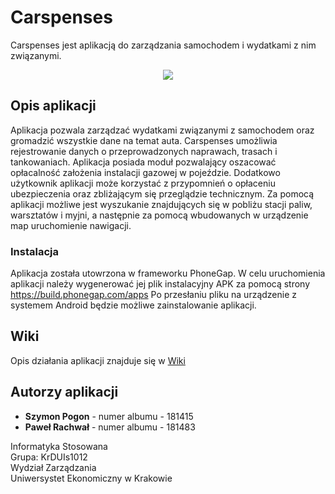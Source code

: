 # Carspenses

Carspenses jest aplikacją do zarządzania samochodem i wydatkami z nim związanymi.
<br>
<p align="center">
  <img src="http://e123.linuxpl.eu/carspenses/logo.jpg"/>
</p>

## Opis aplikacji

Aplikacja pozwala zarządzać wydatkami związanymi z samochodem oraz gromadzić wszystkie dane na temat auta. Carspenses umożliwia rejestrowanie danych o przeprowadzonych naprawach, trasach i tankowaniach. Aplikacja posiada moduł pozwalający oszacować opłacalność założenia instalacji gazowej w pojeździe. Dodatkowo użytkownik aplikacji może korzystać z przypomnień o opłaceniu ubezpieczenia oraz zbliżającym się przeglądzie technicznym. Za pomocą aplikacji możliwe jest wyszukanie znajdujących się w pobliżu stacji paliw, warsztatów i myjni, a następnie za pomocą wbudowanych w urządzenie map uruchomienie nawigacji.

### Instalacja

Aplikacja została utowrzona w frameworku PhoneGap. W celu uruchomienia aplikacji należy wygenerować jej plik instalacyjny APK za pomocą strony <a href="https://build.phonegap.com">https://build.phonegap.com/apps</a> Po przesłaniu pliku na urządzenie z systemem Android będzie możliwe zainstalowanie aplikacji. 

## Wiki

Opis działania aplikacji znajduje się w <a href="https://github.com/spogon/carspenses/wiki">Wiki</a>

## Autorzy aplikacji

* **Szymon Pogon** - numer albumu - 181415
* **Paweł Rachwał** - numer albumu - 181483

Informatyka Stosowana<br>
Grupa: KrDUIs1012<br>
Wydział Zarządzania<br>
Uniwersystet Ekonomiczny w Krakowie